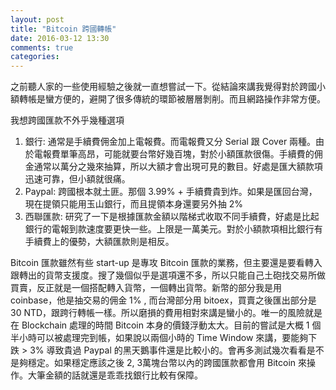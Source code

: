 ```yaml
---
layout: post
title: "Bitcoin 跨國轉帳"
date: 2016-03-12 13:30
comments: true
categories: 
---
```

之前聽人家的一些使用經驗之後就一直想嘗試一下。從結論來講我覺得對於跨國小額轉帳是蠻方便的，避開了很多傳統的環節被層層剝削。而且網路操作非常方便。

我想跨國匯款不外乎幾種選項

1.  銀行: 通常是手續費佣金加上電報費。而電報費又分 Serial 跟 Cover
兩種。由於電報費單筆高昂，可能就要台幣好幾百塊，對於小額匯款很傷。手續費的佣金通常以萬分之幾來抽算，所以大額才會出現可見的數目。好處是匯大額款項迅速可靠，但小額就很痛。
2.  Paypal: 跨國根本就土匪。那個 3.99% + 手續費貴到炸。如果是匯回台灣，現在提領只能用玉山銀行，而且提領本身還要另外抽 2%
3.  西聯匯款:
研究了一下是根據匯款金額以階梯式收取不同手續費，好處是比起銀行的電報到款速度要更快一些。上限是一萬美元。對於小額款項相比銀行有手續費上的優勢，大額匯款則是相反。

Bitcoin 匯款雖然有些 start-up 是專攻 Bitcoin
匯款的業務，但主要還是要看轉入跟轉出的貨幣支援度。搜了幾個似乎是選項還不多，所以只能自己土砲找交易所做買賣，反正就是一個搭配轉入貨幣，一個轉出貨幣。新幣的部分我是用
coinbase，他是抽交易的佣金 1% , 而台灣部分用 bitoex，買賣之後匯出部分是 30
NTD，跟跨行轉帳一樣。所以磨損的費用相對來講是蠻小的。唯一的風險就是在 Blockchain 處理的時間 Bitcoin 本身的價錢浮動太大。目前的嘗試是大概
1 個半小時可以被處理完到帳，如果說以兩個小時的 Time Window 來講，要能夠下跌 > 3% 導致貴過 Paypal
的黑天鵝事件還是比較小的。會再多測試幾次看看是不是夠穩定。如果穩定應該之後 2, 3萬塊台幣以內的跨國匯款都會用 Bitcoin
來操作。大筆金額的話就還是乖乖找銀行比較有保障。
